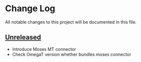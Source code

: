 # Change Log
All notable changes to this project will be documented in this file.

## [Unreleased]

* Introduce Moses MT connector
* Check OmegaT version whether bundles moses connector
 
[Unreleased]: https://github.com/omegat-org/moses-plugin/compare/v0.1...HEAD
